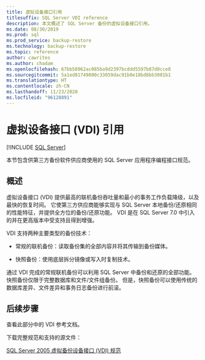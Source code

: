 ```yaml
---
title: 虚拟设备接口引用
titlesuffix: SQL Server VDI reference
description: 本文概述了 SQL Server 备份的虚拟设备接口引用。
ms.date: 08/30/2019
ms.prod: sql
ms.prod_service: backup-restore
ms.technology: backup-restore
ms.topic: reference
author: cawrites
ms.author: chadam
ms.openlocfilehash: 67bb50962ac085ba9d2397bcddd5597b87d0cce8
ms.sourcegitcommit: 5a1ed81749800c33059dac91b0e18bd8bb3081b1
ms.translationtype: HT
ms.contentlocale: zh-CN
ms.lasthandoff: 11/23/2020
ms.locfileid: "96128891"
---
```

# <a name="virtual-device-interface-vdi-reference"></a>虚拟设备接口 (VDI) 引用

[!INCLUDE [SQL Server](../../../includes/applies-to-version/sqlserver.md)]

本节包含供第三方备份软件供应商使用的 SQL Server 应用程序编程接口规范。

## <a name="overview"></a>概述

虚拟设备接口 (VDI) 提供最高的联机备份吞吐量和最小的事务工作负载降级，以及最快的恢复时间。 它使第三方供应商能够实现与 SQL Server 本地备份/还原相同的性能特征，并提供全方位的备份/还原功能。 VDI 是在 SQL Server 7.0 中引入的并在更高版本中受支持且得到增强。

VDI 支持两种主要类型的备份技术：

- 常规的联机备份：读取备份集的全部内容并将其传输到备份媒体。

- 快照备份：使用底层拆分镜像或写入时复制技术。

通过 VDI 完成的常规联机备份可以利用 SQL Server 中备份和还原的全部功能。 快照备份仅限于完整数据库和文件/文件组备份。 但是，快照备份可以使用传统的数据库差异、文件差异和事务日志备份进行前滚。

## <a name="next-steps"></a>后续步骤

查看此部分中的 VDI 参考文档。

下载完整规范和支持的源文件：

[SQL Server 2005 虚拟备份设备接口 (VDI) 规范](https://www.microsoft.com/download/details.aspx?id=17282)
